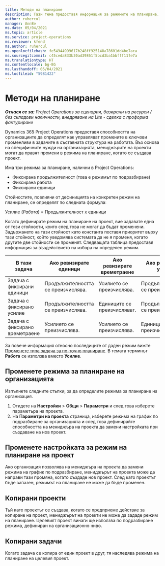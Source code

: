 ```yaml
---
title: Методи на планиране
description: Тази тема предоставя информация за режимите на планиране.
author: ruhercul
manager: AnnBe
ms.date: 05/04/2021
ms.topic: article
ms.service: project-operations
ms.reviewer: kfend
ms.author: ruhercul
ms.openlocfilehash: fe54944999617b248ff925148a78601dd4be7aca
ms.sourcegitcommit: c45ceda833b30ad39861f5bcd3ba1bbfff11fe7a
ms.translationtype: HT
ms.contentlocale: bg-BG
ms.lasthandoff: 05/04/2021
ms.locfileid: "5981422"
---
```

# <a name="scheduling-modes"></a>Методи на планиране

_**Отнася се за:** Project Operations за сценарии, базирани на ресурси / без складови наличности, внедряване на Lite - сделка с проформа фактуриране_


Dynamics 365 Project Operations предоставя способността на организациите да определят как управляват промените в ключови променливи в задачите в съставната структура на работата. Въз основа на специфичните нужди на организацията, мениджърите на проекти могат да правят промени в режима на планиране, когато се създава проект.

Има три режима за планиране, налични в Project Operations:

  - Фиксирана продължителност (това е режимът по подразбиране)
  - Фиксирана работа
  - Фиксирани единици

Стойностите, повлияни от дефиницията на конкретен режим на планиране, се определят по следната формула:

  Усилие (*Работа*) = Продължителност x единици

Когато дефинирате режим на планиране на проект, вие задавате една от тези стойности, които след това не могат да бъдат променени. Задържането на тази стойност като константа поставя приоритет върху тази стойност, който уведомява системата да не я променя, когато другите две стойности се променят. Следващата таблица предоставя информация за въздействието на избора на определен режим.

| **В тази задача**             | **Ако ревизирате единици**   | **Ако ревизирате времетраене** | **Ако ревизирате усилие**  |
|----------------------|---------------------------|----------------------------|---------------------------|
| Задача с фиксирани единици     | Продължителността се преизчислява. | Усилието се преизчислява.    | Продължителността се преизчислява. |
| Задача с фиксирано усилие    | Продължителността се преизчислява. | Единиците се преизчисляват.    | Продължителността се преизчислява. |
| Задача с фиксирано времетраене  | Усилието се преизчислява.   | Усилието се преизчислява.    | Единиците се преизчисляват.   |

За повече информация относно последиците от даден режим вижте [Променете типа задача за по-точно планиране](https://support.microsoft.com/en-us/office/change-the-task-type-for-more-accurate-scheduling-b0b969ad-45bc-4e9e-8967-435587548a72). В темата терминът **Работа** се използва вместо **Усилие**.

## <a name="change-the-organizations-scheduling-mode"></a>Променете режима за планиране на организацията

Изпълнете следните стъпки, за да определите режима за планиране на организация.

1. Отидете на **Настройки** \> **Общи** \> **Параметри** и след това изберете параметъра на проекта. 
2. На **Параметри на проекта** страница, изберете режима на график по подразбиране за организацията и след това дефинирайте способността на мениджъра на проекта да замени настройката при създаване на нов проект.

## <a name="change-the-scheduling-mode-setting-on-a-project"></a>Променете настройката за режим на планиране на проект

Ако организация позволява на мениджъра на проекта да замени режима на график по подразбиране, мениджърът на проекта може да направи тази промяна, когато създаде нов проект. След като проектът бъде запазен, режимът на планиране не може да бъде променен.

## <a name="copied-projects"></a>Копирани проекти

Тъй като проектът се създава, когато се предприеме действие за копиране на проект, мениджърът на проекти не може да зададе режим на планиране. Целевият проект винаги ще използва по подразбиране режима, дефиниран на организационно ниво.

## <a name="copied-tasks"></a>Копирани задачи

Когато задача се копира от един проект в друг, тя наследява режима на планиране на целевия проект.
